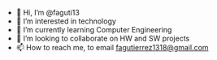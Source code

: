 - 👋 Hi, I’m @faguti13
- 👀 I’m interested in technology
- 🌱 I’m currently learning Computer Engineering
- 💞️ I’m looking to collaborate on HW and SW projects
- 📫 How to reach me, to email fagutierrez1318@gmail.com

<!---
faguti13/faguti13 is a ✨ special ✨ repository because its `README.md` (this file) appears on your GitHub profile.
You can click the Preview link to take a look at your changes.
--->
